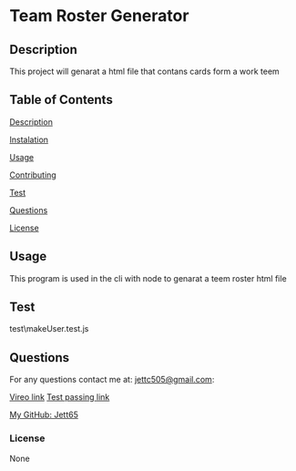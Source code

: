 # Team Roster Generator


## Description

This project will genarat a html file that contans cards form a work teem

## Table of Contents

[Description](#description)

[Instalation](#instalation)

[Usage](#usage)

[Contributing](#contributing)

[Test](#test)

[Questions](#questions)

[License](#license)

## Usage

This program is used in the cli with node to genarat a teem roster html file

## Test
 
test\makeUser.test.js


## Questions

For any questions contact me at: jettc505@gmail.com:

[Vireo link](https://github.com/Jett65/Team_Roster_Genarater/blob/main/test/Team_Roster.mkv)
[Test passing link](https://github.com/Jett65/Team_Roster_Genarater/blob/main/test/passTest.mkv)

[My GitHub: Jett65](https://github.com/Jett65)

### License

None
